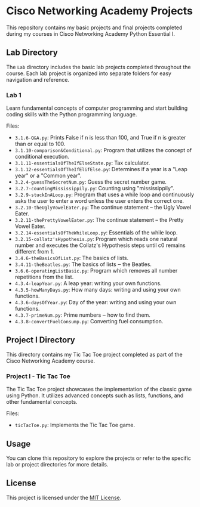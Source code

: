 # Cisco Networking Academy Projects

This repository contains my basic projects and final projects completed during my courses in Cisco Networking Academy Python Essential I.

## Lab Directory

The `Lab` directory includes the basic lab projects completed throughout the course. Each lab project is organized into separate folders for easy navigation and reference.

### Lab 1

Learn fundamental concepts of computer programming and start building coding skills with the Python programming language.

Files:

- `3.1.6-Q&A.py`: Prints False if n is less than 100, and True if n is greater than or equal to 100.
- `3.1.10-comparison&Conditional.py`: Program that utilizes the concept of conditional execution.
- `3.1.11-essentialsOfTheIfElseState.py`: Tax calculator.
- `3.1.12-essentialsOfTheIfElifElse.py`: Determines if a year is a "Leap year" or a "Common year".
- `3.2.4-guessTheSecretNum.py`: Guess the secret number game.
- `3.2.7-countingMississippily.py`: Counting using "mississippily".
- `3.2.9-stuckInALoop.py`: Program that uses a while loop and continuously asks the user to enter a word unless the user enters the correct one.
- `3.2.10-theUglyVowelEater.py`: The continue statement – the Ugly Vowel Eater.
- `3.2.11-thePrettyVowelEater.py`: The continue statement – the Pretty Vowel Eater.
- `3.2.14-essentialsOfTheWhileLoop.py`: Essentials of the while loop.
- `3.2.15-collatz'sHypothesis.py`: Program which reads one natural number and executes the Collatz's Hypothesis steps until c0 remains different from 1.
- `3.4.6-theBasicsOfList.py`: The basics of lists.
- `3.4.11-theBeatles.py`: The basics of lists ‒ the Beatles.
- `3.6.6-operatingListBasic.py`: Program which removes all number repetitions from the list.
- `4.3.4-leapYear.py`: A leap year: writing your own functions.
- `4.3.5-howManyDays.py`: How many days: writing and using your own functions.
- `4.3.6-daysOfYear.py`: Day of the year: writing and using your own functions.
- `4.3.7-primeNum.py`: Prime numbers ‒ how to find them.
- `4.3.8-convertFuelConsump.py`: Converting fuel consumption.

## Project I Directory

This directory contains my Tic Tac Toe project completed as part of the Cisco Networking Academy course.

### Project I - Tic Tac Toe

The Tic Tac Toe project showcases the implementation of the classic game using Python. It utilizes advanced concepts such as lists, functions, and other fundamental concepts.

Files:

- `ticTacToe.py`: Implements the Tic Tac Toe game.

## Usage

You can clone this repository to explore the projects or refer to the specific lab or project directories for more details.

## License

This project is licensed under the [MIT License](LICENSE).
